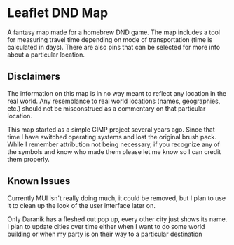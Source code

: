 # Leaflet DND Map
A fantasy map made for a homebrew DND game. The map includes a tool for measuring travel time depending on mode of transportation (time is calculated in days). There are also pins that can be selected for more info about a particular location.

## Disclaimers
The information on this map is in no way meant to reflect any location in the real world. Any resemblance to real world locations (names, geographies, etc.) should not be misconstrued as a commentary on that particular location.

This map started as a simple GIMP project several years ago. Since that time I have switched operating systems and lost the original brush pack. While I remember attribution not being necessary, if you recognize any of the symbols and know who made them please let me know so I can credit them properly.

## Known Issues
Currently MUI isn't really doing much, it could be removed, but I plan to use it to clean up the look of the user interface later on.

Only Daranik has a fleshed out pop up, every other city just shows its name. I plan to update cities over time either when I want to do some world building or when my party is on their way to a particular destination